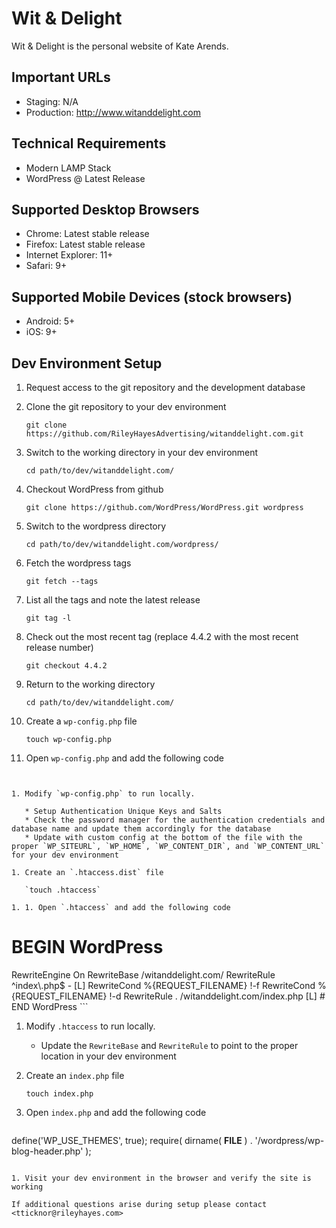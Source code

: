 # Wit & Delight

Wit & Delight is the personal website of Kate Arends.

## Important URLs
* Staging: N/A
* Production: http://www.witanddelight.com

## Technical Requirements

* Modern LAMP Stack
* WordPress @ Latest Release

## Supported Desktop Browsers

* Chrome: Latest stable release
* Firefox: Latest stable release
* Internet Explorer: 11+ 
* Safari: 9+

## Supported Mobile Devices (stock browsers)

* Android: 5+
* iOS: 9+

## Dev Environment Setup

1. Request access to the git repository and the development database

1. Clone the git repository to your dev environment
   
   `git clone https://github.com/RileyHayesAdvertising/witanddelight.com.git`

1. Switch to the working directory in your dev environment

   `cd path/to/dev/witanddelight.com/`

1. Checkout WordPress from github

   `git clone https://github.com/WordPress/WordPress.git wordpress`

1. Switch to the wordpress directory

    `cd path/to/dev/witanddelight.com/wordpress/`

1. Fetch the wordpress tags
    
    `git fetch --tags`

1. List all the tags and note the latest release
    
    `git tag -l`

1. Check out the most recent tag (replace 4.4.2 with the most recent release number)
    
    `git checkout 4.4.2`
    
1. Return to the working directory

    `cd path/to/dev/witanddelight.com/`

1. Create a `wp-config.php` file

   `touch wp-config.php`

1. Open `wp-config.php` and add the following code

   ```
<?php

define('DB_NAME', 'database');
define('DB_USER', 'foo');
define('DB_PASSWORD', 'bar');
define('DB_HOST', 'localhost');
define('DB_CHARSET', 'utf8');
define('DB_COLLATE', 'utf8_unicode_ci');

define('AUTH_KEY', '');
define('SECURE_AUTH_KEY', '');
define('LOGGED_IN_KEY', '');
define('NONCE_KEY', '');
define('AUTH_SALT', '');
define('SECURE_AUTH_SALT', '');
define('LOGGED_IN_SALT', '');
define('NONCE_SALT', '');

$table_prefix  = 'wp_';

define('WP_DEBUG', false);

/** ----------------- CUSTOM CONFIG ------------- */

define('WP_SITEURL', 'http://localhost:8888/witanddelight.com/wordpress');
define('WP_HOME',    'http://localhost:8888/witanddelight.com');

define('WP_CONTENT_DIR', $_SERVER['DOCUMENT_ROOT'] . '/witanddelight.com/wp-content');
define('WP_CONTENT_URL', 'http://localhost:8888/witanddelight.com/wp-content');

/** --------------- END CUSTOM CONFIG ----------- */

if ( !defined('ABSPATH') )
	define('ABSPATH', dirname(__FILE__) . '/');

require_once(ABSPATH . 'wp-settings.php');
?>
```

1. Modify `wp-config.php` to run locally.

   * Setup Authentication Unique Keys and Salts
   * Check the password manager for the authentication credentials and database name and update them accordingly for the database
   * Update with custom config at the bottom of the file with the proper `WP_SITEURL`, `WP_HOME`, `WP_CONTENT_DIR`, and `WP_CONTENT_URL` for your dev environment

1. Create an `.htaccess.dist` file

   `touch .htaccess`

1. 1. Open `.htaccess` and add the following code

   ```
# BEGIN WordPress
<IfModule mod_rewrite.c>
RewriteEngine On
RewriteBase /witanddelight.com/
RewriteRule ^index\.php$ - [L]
RewriteCond %{REQUEST_FILENAME} !-f
RewriteCond %{REQUEST_FILENAME} !-d
RewriteRule . /witanddelight.com/index.php [L]
</IfModule>
# END WordPress
```

1. Modify `.htaccess` to run locally.

   * Update the `RewriteBase` and `RewriteRule` to point to the proper location in your dev environment

1. Create an `index.php` file

   `touch index.php`

1. Open `index.php` and add the following code

   ```
define('WP_USE_THEMES', true);
require( dirname( __FILE__ ) . '/wordpress/wp-blog-header.php' );
```
   
1. Visit your dev environment in the browser and verify the site is working

If additional questions arise during setup please contact <tticknor@rileyhayes.com>
